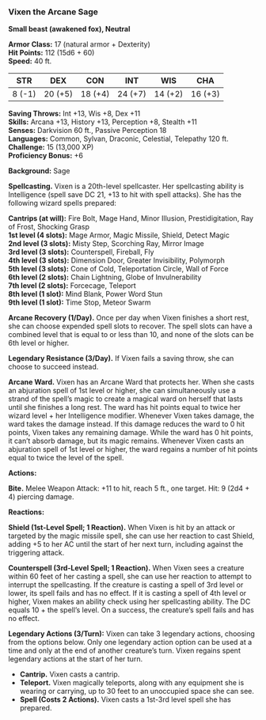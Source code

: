 ### Vixen the Arcane Sage

**Small beast (awakened fox), Neutral**

**Armor Class:** 17 (natural armor + Dexterity)  
**Hit Points:** 112 (15d6 + 60)  
**Speed:** 40 ft.

|**STR**|**DEX**|**CON**|**INT**|**WIS**|**CHA**|
|---|---|---|---|---|---|
|8 (-1)|20 (+5)|18 (+4)|24 (+7)|14 (+2)|16 (+3)|

**Saving Throws:** Int +13, Wis +8, Dex +11  
**Skills:** Arcana +13, History +13, Perception +8, Stealth +11  
**Senses:** Darkvision 60 ft., Passive Perception 18  
**Languages:** Common, Sylvan, Draconic, Celestial, Telepathy 120 ft.  
**Challenge:** 15 (13,000 XP)  
**Proficiency Bonus:** +6

**Background:** Sage

**Spellcasting.** Vixen is a 20th-level spellcaster. Her spellcasting ability is Intelligence (spell save DC 21, +13 to hit with spell attacks). She has the following wizard spells prepared:

**Cantrips (at will):** Fire Bolt, Mage Hand, Minor Illusion, Prestidigitation, Ray of Frost, Shocking Grasp  
**1st level   (4 slots):** Mage Armor, Magic Missile, Shield, Detect Magic  
**2nd level (3 slots):** Misty Step, Scorching Ray, Mirror Image  
**3rd level (3 slots):** Counterspell, Fireball, Fly  
**4th level (3 slots):** Dimension Door, Greater Invisibility, Polymorph  
**5th level (3 slots):** Cone of Cold, Teleportation Circle, Wall of Force  
**6th level (2 slots):** Chain Lightning, Globe of Invulnerability  
**7th level (2 slots):** Forcecage, Teleport  
**8th level (1 slot):** Mind Blank, Power Word Stun  
**9th level (1 slot):** Time Stop, Meteor Swarm

**Arcane Recovery (1/Day).** Once per day when Vixen finishes a short rest, she can choose expended spell slots to recover. The spell slots can have a combined level that is equal to or less than 10, and none of the slots can be 6th level or higher.

**Legendary Resistance (3/Day).** If Vixen fails a saving throw, she can choose to succeed instead.

**Arcane Ward.** Vixen has an Arcane Ward that protects her. When she casts an abjuration spell of 1st level or higher, she can simultaneously use a strand of the spell’s magic to create a magical ward on herself that lasts until she finishes a long rest. The ward has hit points equal to twice her wizard level + her Intelligence modifier. Whenever Vixen takes damage, the ward takes the damage instead. If this damage reduces the ward to 0 hit points, Vixen takes any remaining damage. While the ward has 0 hit points, it can’t absorb damage, but its magic remains. Whenever Vixen casts an abjuration spell of 1st level or higher, the ward regains a number of hit points equal to twice the level of the spell.

**Actions:**

**Bite.** Melee Weapon Attack: +11 to hit, reach 5 ft., one target. Hit: 9 (2d4 + 4) piercing damage.

**Reactions:**

**Shield (1st-Level Spell; 1 Reaction).** When Vixen is hit by an attack or targeted by the magic missile spell, she can use her reaction to cast Shield, adding +5 to her AC until the start of her next turn, including against the triggering attack.

**Counterspell (3rd-Level Spell; 1 Reaction).** When Vixen sees a creature within 60 feet of her casting a spell, she can use her reaction to attempt to interrupt the spellcasting. If the creature is casting a spell of 3rd level or lower, its spell fails and has no effect. If it is casting a spell of 4th level or higher, Vixen makes an ability check using her spellcasting ability. The DC equals 10 + the spell’s level. On a success, the creature’s spell fails and has no effect.

**Legendary Actions (3/Turn):** Vixen can take 3 legendary actions, choosing from the options below. Only one legendary action option can be used at a time and only at the end of another creature’s turn. Vixen regains spent legendary actions at the start of her turn.

- **Cantrip.** Vixen casts a cantrip.
- **Teleport.** Vixen magically teleports, along with any equipment she is wearing or carrying, up to 30 feet to an unoccupied space she can see.
- **Spell (Costs 2 Actions).** Vixen casts a 1st-3rd level spell she has prepared.